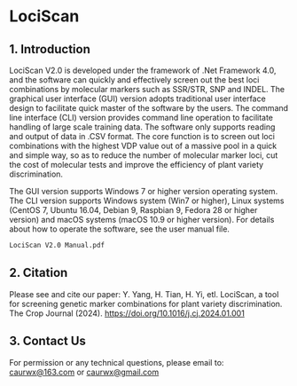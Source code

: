 # LociScan

## 1. Introduction
LociScan V2.0 is developed under the framework of .Net Framework 4.0, and the software can quickly and effectively screen out the best loci combinations by molecular markers such as SSR/STR, SNP and INDEL. The graphical user interface (GUI) version adopts traditional user interface design to facilitate quick master of the software by the users. The command line interface (CLI) version provides command line operation to facilitate handling of large scale training data. The software only supports reading and output of data in .CSV format. The core function is to screen out loci combinations with the highest VDP value out of a massive pool in a quick and simple way, so as to reduce the number of molecular marker loci, cut the cost of molecular tests and improve the efficiency of plant variety discrimination.

The GUI version supports Windows 7 or higher version operating system. The CLI version supports Windows system (Win7 or higher), Linux systems (CentOS 7, Ubuntu 16.04, Debian 9, Raspbian 9, Fedora 28 or higher version) and macOS systems (macOS 10.9 or higher version).
For details about how to operate the software, see the user manual file.

```diff
LociScan V2.0 Manual.pdf
```

## 2. Citation
Please see and cite our paper: Y. Yang, H. Tian, H. Yi, etl. LociScan, a tool for screening genetic marker combinations for plant variety discrimination. The Crop Journal (2024). https://doi.org/10.1016/j.cj.2024.01.001

## 3. Contact Us
For permission or any technical questions, please email to:
caurwx@163.com or caurwx@gmail.com
